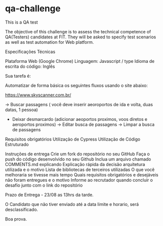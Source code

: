 # qa-challenge
This is a QA test

The objective of this challenge is to assess the technical competence of QA(Testers) candidates at FIT. They will be asked to specify test scenarios as well as test automation for Web platform.

Especificações Técnicas

Plataforma Web (Google Chrome)
Linguagem: Javascript / type
Idioma de escrita do código: Inglês

Sua tarefa é:

Automatizar de forma básica os seguintes fluxos usando o site abaixo:

https://www.skyscanner.com.br/

-> Buscar passagens ( você deve inserir aeoroportos de ida e volta, duas datas, 1 pessoa)
-  Deixar desmarcardo (adicionar aeoportos proximos, voos diretos e aeroportos proximos)
-> Editar busca de passagens
-> Limpar a busca de passagens

Requisitos obrigatórios
Utilização de Cypress
Utilização de Código Estruturado


Instruções de entrega
Crie um fork do repositório no seu GitHub
Faça o push do código desenvolvido no seu Github
Inclua um arquivo chamado COMMENTS.md explicando
Explicação rápida da decisão arquitetura utilizada e o motivo 
Lista de bibliotecas de terceiros utilizadas
O que você melhoraria se tivesse mais tempo
Quais requisitos obrigatórios e desejáveis não foram entregues e o motivo
Informe ao recrutador quando concluir o desafio junto com o link do repositório

Prazo de Entrega - 23/08 as 13hrs da tarde.

O Candidato que não tiver enviado até a data limite e horario, será desclassificado.

Boa prova.
